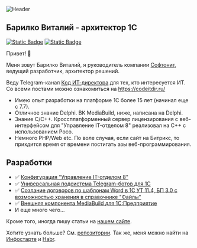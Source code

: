 <p><img src="https://capsule-render.vercel.app/api?type=waving&color=gradient&height=120&section=header" alt="Header"/></p>

<h2 align="left">Барилко Виталий - архитектор 1С</h2>

[![Static Badge](https://img.shields.io/badge/%D0%91%D0%BB%D0%BE%D0%B3%20%D0%9A%D0%BE%D0%B4%20%D0%98%D0%A2--%D0%B4%D0%B8%D1%80%D0%B5%D0%BA%D1%82%D0%BE%D1%80%D0%B0-channel-blue)](https://t.me/codeitdir) [![Static Badge](https://img.shields.io/badge/softonit.ru-Сайт-08a652)](https://softonit.ru)

Привет! 👋

Меня зовут Барилко Виталий, я руководитель компании [Софтонит](https://softonit.ru), ведущий разработчик, архитектор решений.

Веду Telegram-канал [Код ИТ-директора](https://t.me/codeitdir) для тех, кто интересуется ИТ. Со всеми постами можно ознакомиться на https://codeitdir.ru/

* Имею опыт разработки на платформе 1С более 15 лет (начинал еще с 7.7).
* Отличное знание Delphi. ВК MediaBuild, ниже, написана на Delphi.
* Знание С/С++. Кроссплатформенный сервер лицензирования с веб-интерфейсом для "Управление IT-отделом 8" реализовал на С++ с использованием Poco.
* Немного PHP/Web etc. По воле случая, если сайт на Битрикс, то прихдится время от времени постигать азы веб-программирования.

## Разработки

* ✅ [Конфигурация "Управление IT-отделом 8"](https://softonit.ru/catalog/products/it/)
* ✅ [Универсальная подсистема Telegram-ботов для 1С](https://softonit.ru/catalog/products/telegram/)
* ✅ [Создание договоров по шаблонам Word в 1C УТ 11.4, БП 3.0 с возможностью хранения в справочнике "Файлы"](https://softonit.ru/catalog/products/word1c/)
* ✅ [Внешняя компонента MediaBuild для 1С:Предприятие](https://softonit.ru/catalog/products/mediabuild/)
* И еще много чего...

Кроме того, иногда пишу статьи на [нашем сайте](https://softonit.ru/blog/).

Хотите узнать больше? См. [репозитории](https://github.com/Diversus23?tab=repositories). Так же, меня можно найти на [Инфостарте](https://infostart.ru/profile/37844/) и [Habr](https://habr.com/ru/users/Diversus/).
